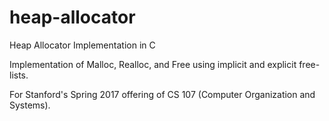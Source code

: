 # heap-allocator

Heap Allocator Implementation in C

Implementation of Malloc, Realloc, and Free using implicit and explicit free-lists.

For Stanford's Spring 2017 offering of CS 107 (Computer Organization and Systems).
